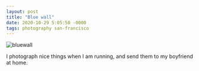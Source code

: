 ```yaml
---
layout: post
title: "Blue wall"
date: 2020-10-29 5:05:50 -0000
tags: photography san-francisco
---
```

![bluewall](https://worldspiritsockpuppet.com/assets/bluewall.jpg)

I photograph nice things when I am running, and send them to my boyfriend at home.
